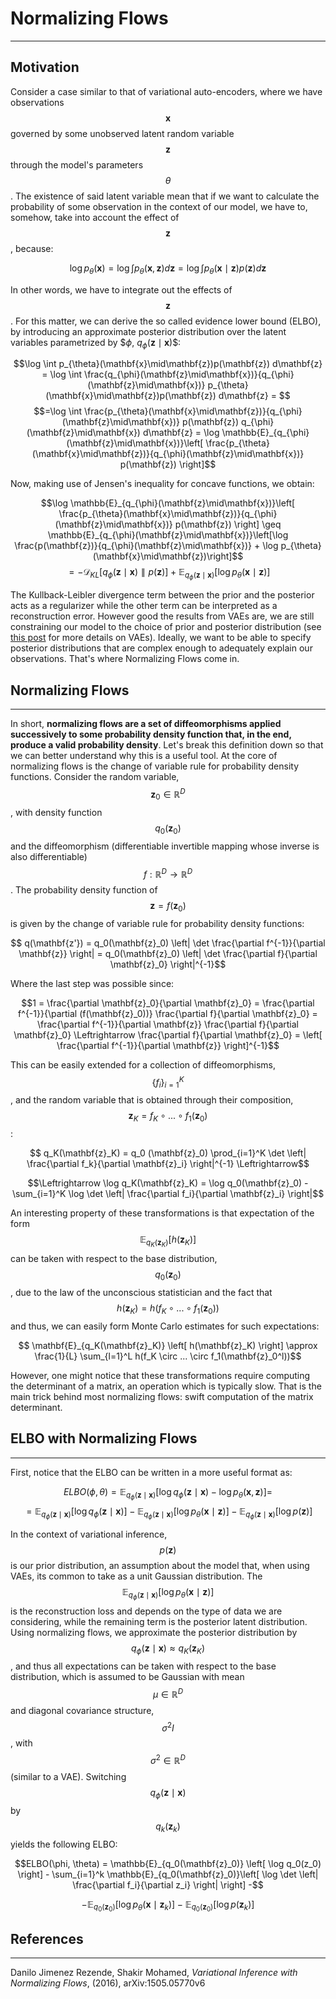 # Normalizing Flows
---
## Motivation

Consider a case similar to that of variational auto-encoders, where we have observations $$\mathbf{x}$$ governed by some unobserved latent random variable $$\mathbf{z}$$ through the model's parameters $$\theta$$. The existence of said latent variable mean that if we want to calculate the probability of some observation in the context of our model, we have to, somehow, take into account the effect of $$\mathbf{z}$$, because:

$$ \log p_{\theta}(\mathbf{x}) =  \log \int p_{\theta}(\mathbf{x}, \mathbf{z}) d\mathbf{z} = \log \int p_{\theta}(\mathbf{x}\mid\mathbf{z})p(\mathbf{z})d\mathbf{z}$$

In other words, we have to integrate out the effects of $$\mathbf{z}$$. For this matter, we can derive the so called evidence lower bound (ELBO), by introducing an approximate posterior distribution over the latent variables parametrized by $$\phi$, $q_{\phi}(\mathbf{z}\mid\mathbf{x})$$:

$$\log \int p_{\theta}(\mathbf{x}\mid\mathbf{z})p(\mathbf{z}) d\mathbf{z} = \log \int \frac{q_{\phi}(\mathbf{z}\mid\mathbf{x})}{q_{\phi}(\mathbf{z}\mid\mathbf{x})} p_{\theta}(\mathbf{x}\mid\mathbf{z})p(\mathbf{z}) d\mathbf{z} = $$
$$=\log \int \frac{p_{\theta}(\mathbf{x}\mid\mathbf{z})}{q_{\phi}(\mathbf{z}\mid\mathbf{x})} p(\mathbf{z}) q_{\phi}(\mathbf{z}\mid\mathbf{x}) d\mathbf{z} = \log \mathbb{E}_{q_{\phi}(\mathbf{z}\mid\mathbf{x})}\left[ \frac{p_{\theta}(\mathbf{x}\mid\mathbf{z})}{q_{\phi}(\mathbf{z}\mid\mathbf{x})} p(\mathbf{z}) \right]$$

Now, making use of Jensen's inequality for concave functions, we obtain:

$$\log \mathbb{E}_{q_{\phi}(\mathbf{z}\mid\mathbf{x})}\left[ \frac{p_{\theta}(\mathbf{x}\mid\mathbf{z})}{q_{\phi}(\mathbf{z}\mid\mathbf{x})} p(\mathbf{z}) \right] \geq \mathbb{E}_{q_{\phi}(\mathbf{z}\mid\mathbf{x})}\left[\log \frac{p(\mathbf{z})}{q_{\phi}(\mathbf{z}\mid\mathbf{x})}  + \log p_{\theta}(\mathbf{x}\mid\mathbf{z})\right]$$
$$ = - \mathcal{D}_{KL} \left[ q_{\phi}(\mathbf{z}\mid\mathbf{x}) \parallel p(\mathbf{z}) \right] + \mathbb{E}_{q_{\phi}(\mathbf{z}\mid\mathbf{x})}\left[ \log p_{\theta}(\mathbf{x}\mid\mathbf{z}) \right]$$

The Kullback-Leibler divergence term between the prior and the posterior acts as a regularizer while the other term can be interpreted as a reconstruction error. However good the results from VAEs are, we are still constraining our model to the choice of prior and posterior distribution (see [this post](./vanilla_vae.html) for more details on VAEs). Ideally, we want to be able to specify posterior distributions that are complex enough to adequately explain our observations. That's where Normalizing Flows come in.

## Normalizing Flows
---
In short, **normalizing flows are a set of diffeomorphisms applied successively to some probability density function that, in the end, produce a valid probability density**. Let's break this definition down so that we can better understand why this is a useful tool. At the core of normalizing flows is the change of variable rule for probability density functions. Consider the random variable, $$\mathbf{z}_0 \in \mathbb{R}^D$$, with density function $$q_0(\mathbf{z}_0)$$ and the diffeomorphism (differentiable invertible mapping whose inverse is also differentiable) $$f : \mathbb{R}^D \rightarrow \mathbb{R}^D$$. The probability density function of $$\mathbf{z} = f(\mathbf{z}_0)$$ is given by the change of variable rule for probability density functions:

$$ q(\mathbf{z'})  = q_0(\mathbf{z}_0) \left| \det \frac{\partial f^{-1}}{\partial \mathbf{z}} \right| = q_0(\mathbf{z}_0) \left| \det \frac{\partial f}{\partial \mathbf{z}_0} \right|^{-1}$$

Where the last step was possible since:

$$1 = \frac{\partial \mathbf{z}_0}{\partial \mathbf{z}_0} = \frac{\partial f^{-1}}{\partial (f(\mathbf{z}_0))} \frac{\partial f}{\partial \mathbf{z}_0} = \frac{\partial f^{-1}}{\partial \mathbf{z}} \frac{\partial f}{\partial \mathbf{z}_0} \Leftrightarrow \frac{\partial f}{\partial \mathbf{z}_0} = \left[ \frac{\partial f^{-1}}{\partial \mathbf{z}} \right]^{-1}$$

This can be easily extended for a collection of diffeomorphisms, $$\{f_i \}_{i=1}^K$$, and the random variable that is obtained through their composition, $$\mathbf{z}_K = f_K \circ ... \circ f_1(\mathbf{z}_0)$$:

$$ q_K(\mathbf{z}_K) = q_0 (\mathbf{z}_0) \prod_{i=1}^K \det \left| \frac{\partial f_k}{\partial \mathbf{z}_i} \right|^{-1}  \Leftrightarrow$$

$$\Leftrightarrow \log q_K(\mathbf{z}_K) = \log q_0(\mathbf{z}_0) - \sum_{i=1}^K \log \det \left| \frac{\partial f_i}{\partial \mathbf{z}_i} \right|$$

An interesting property of these transformations is that expectation of the form $$\mathbb{E}_{q_K(\mathbf{z}_K)}\left[h(\mathbf{z}_K)\right]$$ can be taken with respect to the base distribution, $$q_0(\mathbf{z}_0)$$, due to the law of the unconscious statistician and the fact that $$h(\mathbf{z}_K) = h(f_K \circ ... \circ f_1 (\mathbf{z}_0))$$ and thus, we can easily form Monte Carlo estimates for such expectations:

$$ \mathbf{E}_{q_K(\mathbf{z}_K)} \left[ h(\mathbf{z}_K) \right] \approx \frac{1}{L} \sum_{l=1}^L h(f_K \circ ... \circ f_1(\mathbf{z}_0^l))$$

However, one might notice that these transformations require computing the determinant of a matrix, an operation which is typically slow. That is the main trick behind most normalizing flows: swift computation of the matrix determinant.

## ELBO with Normalizing Flows
---
First, notice that the ELBO can be written in a more useful format as:

$$ELBO(\phi, \theta) = \mathbb{E}_{q_{\phi}(\mathbf{z}\mid\mathbf{x})} \left[ \log q_{\phi}(\mathbf{z}\mid\mathbf{x}) - \log p_{\theta}(\mathbf{x}, \mathbf{z}) \right] =$$
$$= \mathbb{E}_{q_{\phi}(\mathbf{z}\mid\mathbf{x})} \left[ \log q_{\phi}(\mathbf{z}\mid\mathbf{x}) \right] - \mathbb{E}_{q_{\phi}(\mathbf{z}\mid\mathbf{x})} \left[ \log p_{\theta}(\mathbf{x}\mid\mathbf{z}) \right] - \mathbb{E}_{q_{\phi}(\mathbf{z}\mid\mathbf{x})} \left[ \log p(\mathbf{z}) \right]$$

In the context of variational inference, $$p(\mathbf{z})$$ is our prior distribution, an assumption about the model that, when using VAEs, its common to take as a unit Gaussian distribution. The $$\mathbb{E}_{q_{\phi}(\mathbf{z}\mid\mathbf{x})} \left[ \log p_{\theta}(\mathbf{x}\mid\mathbf{z}) \right]$$ is the reconstruction loss and depends on the type of data we are considering, while the remaining term is the posterior latent distribution. Using normalizing flows, we approximate the posterior distribution by $$q_{\phi}(\mathbf{z}\mid\mathbf{x}) \approx q_K(\mathbf{z}_K)$$, and thus all expectations can be taken with respect to the base distribution, which is assumed to be Gaussian with mean $$\mu \in \mathbb{R}^D$$ and diagonal covariance structure, $$\sigma^2 I$$, with $$\sigma^2 \in \mathbb{R}^D$$ (similar to a VAE). Switching $$q_{\phi}(\mathbf{z}\mid \mathbf{x})$$ by $$q_k(\mathbf{z}_k)$$ yields the following ELBO:

$$ELBO(\phi, \theta) = \mathbb{E}_{q_0(\mathbf{z}_0)} \left[ \log q_0(z_0) \right] - \sum_{i=1}^k \mathbb{E}_{q_0(\mathbf{z}_0)}\left[ \log \det \left| \frac{\partial f_i}{\partial z_i} \right| \right] -$$

$$- \mathbb{E}_{q_{0}(\mathbf{z}_0)} \left[ \log p_{\theta}(\mathbf{x}\mid\mathbf{z}_k) \right] - \mathbb{E}_{q_{0}(\mathbf{z}_0)} \left[ \log p(\mathbf{z}_k) \right]$$

## References
---
Danilo Jimenez Rezende, Shakir Mohamed, *Variational Inference with Normalizing Flows*, (2016), arXiv:1505.05770v6